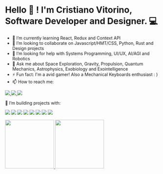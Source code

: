# Hello :wave: ! I'm Cristiano Vitorino, Software Developer and Designer. 💻

- 🌱 I’m currently learning React, Redux and Context API
- 👯 I’m looking to collaborate on Javascript/HMT/CSS, Python, Rust and Design projects
- 🤔 I’m looking for help with Systems Programming, UI/UX, AI/AGI and Robotics
- 💬 Ask me about Space Exploration, Gravity, Propulsion, Quantum Mechanics, Astrophysics, Exobiology and Exointelligence
- ⚡ Fun fact: I'm a avid gamer! Also a Mechanical Keyboards enthusiast : )
- 📫 How to reach me:
<p align="left">
  <a href="https://www.linkedin.com/in/cristianovitorino/">
    <img src="https://img.shields.io/badge/LinkedIn-0077B5?style=for-the-badge&logo=linkedin&logoColor=white">
  </a>
  <a href="https://dribbble.com/cristianovitorino">
    <img src="https://img.shields.io/badge/Dribbble-EA4C89?style=for-the-badge&logo=dribbble&logoColor=white">
  </a>
  <a href="https://twitter.com/vitorinodev">
    <img src="https://img.shields.io/badge/Twitter-1DA1F2?style=for-the-badge&logo=twitter&logoColor=white">
  </a>
</p>

🌱 I’m building projects with:
<p align="left">
  <a>
    <img src="https://img.shields.io/badge/HTML5-E34F26?style=for-the-badge&logo=html5&logoColor=white">
  </a>
  <a>
    <img src="https://img.shields.io/badge/CSS3-1572B6?style=for-the-badge&logo=css3&logoColor=white">
  </a>
  <a>
    <img src="https://img.shields.io/badge/JavaScript-323330?style=for-the-badge&logo=javascript&logoColor=F7DF1E">
  </a>
  <a>
    <img src="https://img.shields.io/badge/Jest-C21325?style=for-the-badge&logo=jest&logoColor=white">
  </a>
  <a>
    <img src="https://img.shields.io/badge/React-20232A?style=for-the-badge&logo=react&logoColor=61DAFB">
  </a>
  <a>
    <img src="https://img.shields.io/badge/Redux-593D88?style=for-the-badge&logo=redux&logoColor=white">
  </a>
  <a>
    <img src="https://img.shields.io/badge/Node.js-339933?style=for-the-badge&logo=nodedotjs&logoColor=white">
  </a>
  <a>
    <img src="https://img.shields.io/badge/Git-F05032?style=for-the-badge&logo=git&logoColor=white">
  </a>
</p>

<div>
  <a href="https://github.com/cristianovitorino">
  <img height="160em" src="https://github-readme-stats.vercel.app/api?username=cristianovitorino&show_icons=true&theme=dracula&include_all_commits=true&count_private=true"/>
  <img height="160em" src="https://github-readme-stats.vercel.app/api/top-langs/?username=cristianovitorino&layout=compact&langs_count=7&theme=dracula"/>
</div>

<!--
### Also on my toolbox:
<p align="left">
  <a>
    <img src="https://img.shields.io/badge/Linux-FCC624?style=for-the-badge&logo=linux&logoColor=black">
  </a>
  <a>
    <img src="https://img.shields.io/badge/mac%20os-000000?style=for-the-badge&logo=apple&logoColor=white">
  </a>
  <a>
    <img src="https://img.shields.io/badge/Windows-0078D6?style=for-the-badge&logo=windows&logoColor=white">
  </a>
  <a>
    <img src="https://img.shields.io/badge/Visual_Studio_Code-0078D4?style=for-the-badge&logo=visual%20studio%20code&logoColor=white">
  </a>
  <a>
    <img src="https://img.shields.io/badge/WebStorm-000000?style=for-the-badge&logo=WebStorm&logoColor=white">
  </a>
  <a>
    <img src="https://img.shields.io/badge/Notion-000000?style=for-the-badge&logo=notion&logoColor=white">
  </a>
  <a>
    <img src="https://img.shields.io/badge/Figma-F24E1E?style=for-the-badge&logo=figma&logoColor=white">
  </a>
  <a>
    <img src="https://img.shields.io/badge/affinitydesginer-%231B72BE.svg?style=for-the-badge&logo=affinity-designer&logoColor=white">
  </a>
  <a>
    <img src="https://img.shields.io/badge/eslint-3A33D1?style=for-the-badge&logo=eslint&logoColor=white">
  </a>
  <a>
    <img src="https://img.shields.io/badge/prettier-1A2C34?style=for-the-badge&logo=prettier&logoColor=F7BA3E">
  </a>
  <a>
    <img src="https://img.shields.io/badge/stylelint-000?style=for-the-badge&logo=stylelint&logoColor=white">
  </a>
  <a>
    <img src="https://img.shields.io/badge/alacritty-F46D01?style=for-the-badge&logo=alacritty&logoColor=white">
  </a>
   <a>
    <img src="https://img.shields.io/badge/json-5E5C5C?style=for-the-badge&logo=json&logoColor=white">
  </a>
  <a>
    <img src="https://img.shields.io/badge/Unity-100000?style=for-the-badge&logo=unity&logoColor=white">
  </a>
</p>

**cristianovitorino/cristianovitorino** is a ✨ _special_ ✨ repository because its `README.md` (this file) appears on your GitHub profile.

Here are some ideas to get you started:

- 🔭 I’m currently working on ...
- 🌱 I’m currently learning ...
- 👯 I’m looking to collaborate on ...
- 🤔 I’m looking for help with ...
- 💬 Ask me about ...
- 📫 How to reach me: ...
- 😄 Pronouns: ...
- ⚡ Fun fact: ...
-->
